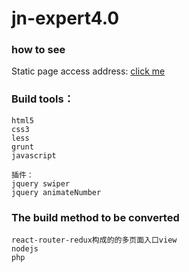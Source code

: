 # jn-expert4.0

### how to see

Static page access address: [click me](https://luojinghui.github.io/jnexpert-v4.0/html/jn-index.html)


### Build tools：

```
html5
css3
less
grunt
javascript

插件：
jquery swiper
jquery animateNumber
```

### The build method to be converted

```
react-router-redux构成的的多页面入口view
nodejs
php
```